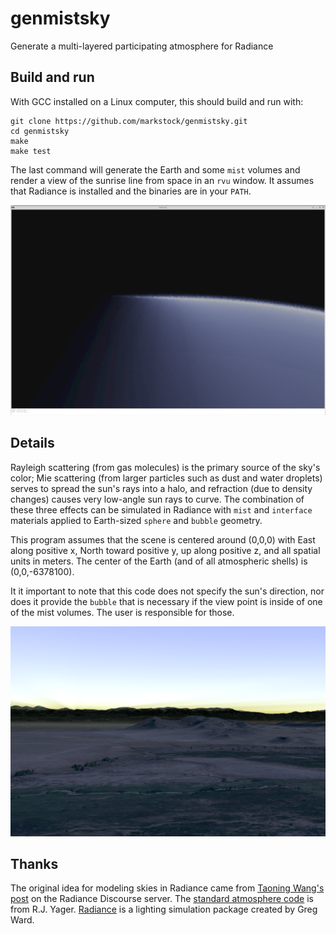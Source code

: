 # genmistsky
Generate a multi-layered participating atmosphere for Radiance

## Build and run
With GCC installed on a Linux computer, this should build and run with:

    git clone https://github.com/markstock/genmistsky.git
    cd genmistsky
    make
    make test

The last command will generate the Earth and some `mist` volumes and render a view of the sunrise line from space in an `rvu` window. It assumes that Radiance is installed and the binaries are in your `PATH`.

![render from space station](media/img_make_test.png?raw=true "Rendering from space")

## Details
Rayleigh scattering (from gas molecules) is the primary source of the sky's color; Mie scattering (from larger particles such as dust and water droplets) serves to spread the sun's rays into a halo, and refraction (due to density changes) causes very low-angle sun rays to curve. The combination of these three effects can be simulated in Radiance with `mist` and `interface` materials applied to Earth-sized `sphere` and `bubble` geometry.

This program assumes that the scene is centered around (0,0,0) with East along positive x, North toward positive y, up along positive z, and all spatial units in meters. The center of the Earth (and of all atmospheric shells) is (0,0,-6378100).

It it important to note that this code does not specify the sun's direction, nor does it provide the `bubble` that is necessary if the view point is inside of one of the mist volumes. The user is responsible for those.

![rendering of dawn](media/img43_cropsm.png?raw=true "Rendering of South-Central Colorado at dawn")

## Thanks
The original idea for modeling skies in Radiance came from [Taoning Wang's post](https://discourse.radiance-online.org/t/notes-on-misty-sky/6007/) on the Radiance Discourse server. The [standard atmosphere code](https://apps.dtic.mil/sti/pdfs/ADA588839.pdf) is from R.J. Yager. [Radiance](https://floyd.lbl.gov/radiance/) is a lighting simulation package created by Greg Ward.
